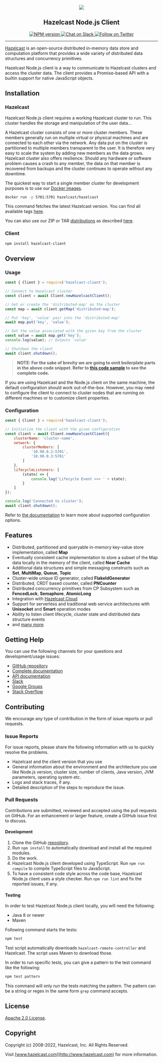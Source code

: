 <p align="center">
    <a href="https://github.com/hazelcast/hazelcast-nodejs-client/">
        <img src="https://docs.hazelcast.com/_/img/hazelcast-header.svg" />
    </a>
    <h2 align="center">Hazelcast Node.js Client</h2>
</p>

<p align="center">
    <a href="https://www.npmjs.com/package/hazelcast-client">
        <img src="https://img.shields.io/npm/v/hazelcast-client" alt="NPM version">
    </a>
    <a href="https://slack.hazelcast.com">
        <img src="https://img.shields.io/badge/slack-chat-green.svg" alt="Chat on Slack">
    </a>
    <a href="https://twitter.com/Hazelcast">
        <!-- markdownlint-disable-next-line MD013 -->
        <img src="https://img.shields.io/twitter/follow/Hazelcast.svg?style=flat-square&colorA=1da1f2&colorB=&label=Follow%20on%20Twitter" alt="Follow on Twitter">
    </a>
</p>

---

[Hazelcast](https://hazelcast.com/) is an open-source distributed in-memory data store and computation platform that
provides a wide variety of distributed data structures and concurrency primitives.

Hazelcast Node.js client is a way to communicate to Hazelcast clusters and access the cluster data.
The client provides a Promise-based API with a builtin support for native JavaScript objects.

## Installation

### Hazelcast

Hazelcast Node.js client requires a working Hazelcast cluster to run. This cluster handles the storage and
manipulation of the user data...

A Hazelcast cluster consists of one or more cluster members. These members generally run on multiple virtual or
physical machines and are connected to each other via the network. Any data put on the cluster is partitioned to
multiple members transparent to the user. It is therefore very easy to scale the system by adding new members as
the data grows. Hazelcast cluster also offers resilience. Should any hardware or software problem causes a crash
to any member, the data on that member is recovered from backups and the cluster continues to operate without any
downtime.

The quickest way to start a single member cluster for development purposes is to use our
[Docker images](https://hub.docker.com/r/hazelcast/hazelcast/).

```bash
docker run -p 5701:5701 hazelcast/hazelcast
```

This command fetches the latest Hazelcast version. You can find all available tags
[here](https://hub.docker.com/r/hazelcast/hazelcast/tags).

You can also use our ZIP or TAR [distributions](https://hazelcast.com/open-source-projects/downloads/)
as described [here](DOCUMENTATION.md#121-setting-up-a-hazelcast-cluster).

### Client

```bash
npm install hazelcast-client
```

## Overview

### Usage

```js
const { Client } = require('hazelcast-client');

// Connect to Hazelcast cluster
const client = await Client.newHazelcastClient();

// Get or create the 'distributed-map' on the cluster
const map = await client.getMap('distributed-map');

// Put 'key', 'value' pair into the 'distributed-map'
await map.put('key', 'value');

// Get the value associated with the given key from the cluster
const value = await map.get('key');
console.log(value); // Outputs 'value'

// Shutdown the client
await client.shutdown();
```

> **NOTE: For the sake of brevity we are going to omit boilerplate parts in the above code snippet.
> Refer to [this code sample](https://github.com/hazelcast/hazelcast-nodejs-client/tree/master/code_samples/readme_sample.js)
> to see the complete code.**

If you are using Hazelcast and the Node.js client on the same machine, the default configuration should work
out-of-the-box. However, you may need to configure the client to connect to cluster nodes that are running on
different machines or to customize client properties.

### Configuration

```js
const { Client } = require('hazelcast-client');

// Initialize the client with the given configuration
const client = await Client.newHazelcastClient({
    clusterName: 'cluster-name',
    network: {
        clusterMembers: [
            '10.90.0.2:5701',
            '10.90.0.3:5701'
        ]
    },
    lifecycleListeners: [
        (state) => {
            console.log('Lifecycle Event >>> ' + state);
        }
    ]
});

console.log('Connected to cluster');
await client.shutdown();
```

Refer to [the documentation](DOCUMENTATION.md) to learn more about supported configuration options.

## Features

* Distributed, partitioned and queryable in-memory key-value store implementation, called **Map**
* Eventually consistent cache implementation to store a subset of the Map data locally in the memory of the client, called **Near Cache**
* Additional data structures and simple messaging constructs such as **Set**, **MultiMap**, **Queue**, **Topic**
* Cluster-wide unique ID generator, called **FlakeIdGenerator**
* Distributed, CRDT based counter, called **PNCounter**
* Distributed concurrency primitives from CP Subsystem such as **FencedLock**, **Semaphore**, **AtomicLong**
* Integration with [Hazelcast Cloud](https://cloud.hazelcast.com/)
* Support for serverless and traditional web service architectures with **Unisocket** and **Smart** operation modes
* Ability to listen client lifecycle, cluster state and distributed data structure events
* and [many more](https://hazelcast.com/clients/node-js/#client-features).

## Getting Help

You can use the following channels for your questions and development/usage issues:

* [GitHub repository](https://github.com/hazelcast/hazelcast-nodejs-client)
* [Complete documentation](DOCUMENTATION.md)
* [API documentation](http://hazelcast.github.io/hazelcast-nodejs-client)
* [Slack](https://slack.hazelcast.com)
* [Google Groups](https://groups.google.com/forum/#!forum/hazelcast)
* [Stack Overflow](https://stackoverflow.com/questions/tagged/hazelcast)

## Contributing

We encourage any type of contribution in the form of issue reports or pull requests.

### Issue Reports

For issue reports, please share the following information with us to quickly resolve the problems.

* Hazelcast and the client version that you use
* General information about the environment and the architecture you use like Node.js version, cluster size,
number of clients, Java version, JVM parameters, operating system etc.
* Logs and stack traces, if any.
* Detailed description of the steps to reproduce the issue.

### Pull Requests

Contributions are submitted, reviewed and accepted using the pull requests on GitHub. For an enhancement or larger
feature, create a GitHub issue first to discuss.

#### Development

1. Clone the GitHub [repository](https://github.com/hazelcast/hazelcast-nodejs-client.git).
2. Run `npm install` to automatically download and install all the required modules.
3. Do the work.
4. Hazelcast Node.js client developed using TypeScript. Run `npm run compile` to compile TypeScript files to JavaScript.
5. To have a consistent code style across the code base, Hazelcast Node.js client uses a style checker.
Run `npm run lint` and fix the reported issues, if any.

#### Testing

In order to test Hazelcast Node.js client locally, you will need the following:

* Java 8 or newer
* Maven

Following command starts the tests:

```bash
npm test
```

Test script automatically downloads `hazelcast-remote-controller` and Hazelcast. The script uses Maven to download those.

In order to run specific tests, you can give a pattern to the test command like the following:

```bash
npm test pattern
```

This command will only run the tests matching the pattern. The pattern can be a string or regex in the same form
`grep` command accepts.

## License

[Apache 2.0 License](LICENSE).

## Copyright

Copyright (c) 2008-2022, Hazelcast, Inc. All Rights Reserved.

Visit [www.hazelcast.com](http://www.hazelcast.com) for more information.
